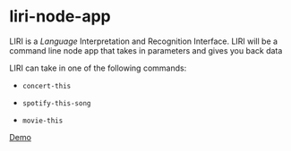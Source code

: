 # liri-node-app

LIRI is a _Language_ Interpretation and Recognition Interface. LIRI will be a command line node app that takes in parameters and gives you back data

LIRI can take in one of the following commands:

   * `concert-this`

   * `spotify-this-song`

   * `movie-this`

   [Demo](https://drive.google.com/open?id=1XD2O8goUSse-xb9FJ409EAYGeBH_1GDP)